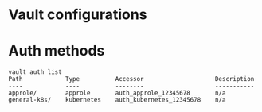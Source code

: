 Vault configurations
===

# Auth methods

```
vault auth list
Path            Type          Accessor                    Description
----            ----          --------                    -----------
approle/        approle       auth_approle_12345678       n/a
general-k8s/    kubernetes    auth_kubernetes_12345678    n/a
```
